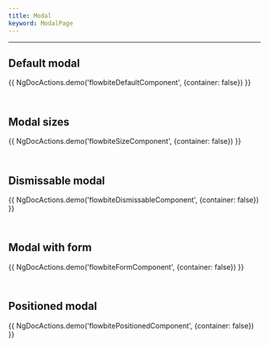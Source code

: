```yaml
---
title: Modal
keyword: ModalPage
---
```


---

## Default modal

{{ NgDocActions.demo('flowbiteDefaultComponent', {container: false}) }}

```html file="./default.component.ts"#L16-L38 group="default" name="html"

```

```typescript file="./default.component.ts"#L1-L7 group="default" name="typescript"

```

## Modal sizes

{{ NgDocActions.demo('flowbiteSizeComponent', {container: false}) }}

```html file="./size.component.ts"#L16-L115 group="size" name="html"

```

```typescript file="./size.component.ts"#L1-L7 group="size" name="typescript"

```

## Dismissable modal

{{ NgDocActions.demo('flowbiteDismissableComponent', {container: false}) }}

```html file="./dismissable.component.ts"#L16-L40 group="dismissable" name="html"

```

```typescript file="./dismissable.component.ts"#L1-L7 group="dismissable" name="typescript"

```

## Modal with form

{{ NgDocActions.demo('flowbiteFormComponent', {container: false}) }}

```html file="./form.component.ts"#L10-L85 group="form" name="html"

```

```typescript file="./form.component.ts"#L1-L1 group="form" name="typescript"

```

## Positioned modal

{{ NgDocActions.demo('flowbitePositionedComponent', {container: false}) }}

```html file="./positioned.component.ts"#L16-L41 group="positioned" name="html"

```

```typescript file="./positioned.component.ts"#L1-L7 group="positioned" name="typescript"

```
